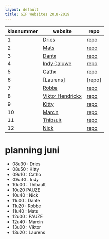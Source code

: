 ```yaml
---
layout: default
title: GIP Websites 2018-2019
---
```


| klasnummer | website | repo |
|---|---|---|
| 1 | [Dries](https://driesa-immalle.github.io/EvieGipSite/) | [repo](https://github.com/DriesA-immalle/EvieGipSite) |
| 2 | [Mats](https://matsb-immalle.github.io/GipSite/site/) | [repo](https://github.com/MatsB-immalle/GipSite) |
| 3 | [Dante](https://danteb-immalle.github.io/Website/) | [repo](https://github.com/DanteB-immalle/Website) |
| 4 | [Indy Caluwe](https://indyc-immalle.github.io//3-bootstrap/bootstrap.html) |[repo](https://github.com/indyc-immalle/indyc-immalle.github.io)|
| 5 | [Catho](https://github.com/cathoDr-immalle/vbrh-immalle.github.io) | [repo](https://github.com/cathoDr-immalle/GipSite) |
| 6 | [Laurens] | [repo] |
| 7 | [Robbe](https://robbeg-immalle.github.io/Website/index.html) | [repo](https://github.com/RobbeG-immalle/Website) |
| 8 | [Viktor Hendrickx](https://github.com/ViktorH-immalle) |[repo](https://viktorh-immalle.github.io/GipWebsite/) |
| 9 | [Kitty](https://gip-site.firebaseapp.com/) | [repo](https://github.com/KittyJ-Immalle/GIPSite) |
| 10 | [Marcin](https://marcink-immalle.github.io/GIP_Site/) | [repo](https://github.com/MarcinK-immalle/GIP_Site) |
| 11 | [Thibault](https://thibaultp-immalle.github.io/GIPTRY_bootstrap/) | [repo](https://github.com/ThibaultP-immalle/GIPTRY_bootstrap) |
| 12 | [Nick](http://NickZ-immalle.github.io/) | [repo](https://github.com/NickZ-immalle/Site) |


# planning juni

- 08u30 : Dries
- 08u50 : Kitty
- 09u10 : Catho
- 09u40 : Indy
- 10u00 : Thibault
- 10u20 PAUZE
- 10u40 : Nick
- 11u00 : Dante
- 11u20 : Robbe
- 11u40 : Mats
- 12u00 : PAUZE
- 12u40 : Marcin
- 13u00 : Viktor
- 13u20 : Laurens
